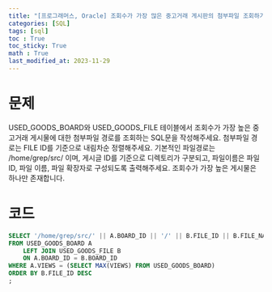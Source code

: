 ```yaml
---
title: "[프로그래머스, Oracle] 조회수가 가장 많은 중고거래 게시판의 첨부파일 조회하기"
categories: [SQL]
tags: [sql]
toc : True
toc_sticky: True
math : True
last_modified_at: 2023-11-29
---
```


# 문제
USED_GOODS_BOARD와 USED_GOODS_FILE 테이블에서 조회수가 가장 높은 중고거래 게시물에 대한 첨부파일 경로를 조회하는 SQL문을 작성해주세요. 첨부파일 경로는 FILE ID를 기준으로 내림차순 정렬해주세요. 기본적인 파일경로는 /home/grep/src/ 이며, 게시글 ID를 기준으로 디렉토리가 구분되고, 파일이름은 파일 ID, 파일 이름, 파일 확장자로 구성되도록 출력해주세요. 조회수가 가장 높은 게시물은 하나만 존재합니다.

# 코드
```sql
SELECT '/home/grep/src/' || A.BOARD_ID || '/' || B.FILE_ID || B.FILE_NAME || B.FILE_EXT AS FILE_PATH
FROM USED_GOODS_BOARD A
    LEFT JOIN USED_GOODS_FILE B
    ON A.BOARD_ID = B.BOARD_ID
WHERE A.VIEWS = (SELECT MAX(VIEWS) FROM USED_GOODS_BOARD)
ORDER BY B.FILE_ID DESC
;
```
